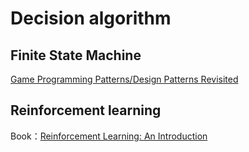 # Decision algorithm

## Finite State Machine

[Game Programming Patterns/Design Patterns Revisited](http://gameprogrammingpatterns.com/state.html)

## Reinforcement learning

Book：[Reinforcement Learning: An Introduction](https://inst.eecs.berkeley.edu/~cs188/sp20/assets/files/SuttonBartoIPRLBook2ndEd.pdf)